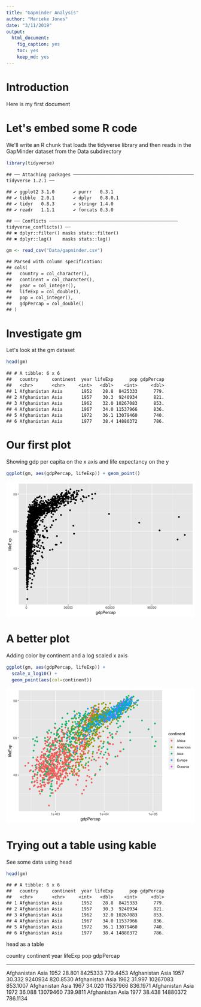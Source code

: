 ```yaml
---
title: "Gapminder Analysis"
author: "Marieke Jones"
date: "3/11/2019"
output: 
  html_document: 
    fig_caption: yes
    toc: yes
    keep_md: yes
---
```


# Introduction

Here is my first document

# Let's embed some R code

We'll write an R chunk that loads the tidyverse library and then reads in the GapMinder dataset from the Data subdirectory


```r
library(tidyverse)
```

```
## ── Attaching packages ───────────────────────────────────────────── tidyverse 1.2.1 ──
```

```
## ✔ ggplot2 3.1.0       ✔ purrr   0.3.1  
## ✔ tibble  2.0.1       ✔ dplyr   0.8.0.1
## ✔ tidyr   0.8.3       ✔ stringr 1.4.0  
## ✔ readr   1.1.1       ✔ forcats 0.3.0
```

```
## ── Conflicts ──────────────────────────────────────────────── tidyverse_conflicts() ──
## ✖ dplyr::filter() masks stats::filter()
## ✖ dplyr::lag()    masks stats::lag()
```

```r
gm <- read_csv("Data/gapminder.csv")
```

```
## Parsed with column specification:
## cols(
##   country = col_character(),
##   continent = col_character(),
##   year = col_integer(),
##   lifeExp = col_double(),
##   pop = col_integer(),
##   gdpPercap = col_double()
## )
```

# Investigate gm

Let's look at the gm dataset

```r
head(gm)
```

```
## # A tibble: 6 x 6
##   country     continent  year lifeExp      pop gdpPercap
##   <chr>       <chr>     <int>   <dbl>    <int>     <dbl>
## 1 Afghanistan Asia       1952    28.8  8425333      779.
## 2 Afghanistan Asia       1957    30.3  9240934      821.
## 3 Afghanistan Asia       1962    32.0 10267083      853.
## 4 Afghanistan Asia       1967    34.0 11537966      836.
## 5 Afghanistan Asia       1972    36.1 13079460      740.
## 6 Afghanistan Asia       1977    38.4 14880372      786.
```

# Our first plot

Showing gdp per capita on the x axis and life expectancy on the y


```r
ggplot(gm, aes(gdpPercap, lifeExp)) + geom_point()
```

![Life Exp vs GDP](rmdwmeta_files/figure-html/unnamed-chunk-3-1.png)

# A better plot

Adding color by continent and a log scaled x axis


```r
ggplot(gm, aes(gdpPercap, lifeExp)) +
  scale_x_log10() +
  geom_point(aes(col=continent))
```

![Life Exp vs GDP](rmdwmeta_files/figure-html/unnamed-chunk-4-1.png)


# Trying out a table using kable
See some data using head


```r
head(gm)
```

```
## # A tibble: 6 x 6
##   country     continent  year lifeExp      pop gdpPercap
##   <chr>       <chr>     <int>   <dbl>    <int>     <dbl>
## 1 Afghanistan Asia       1952    28.8  8425333      779.
## 2 Afghanistan Asia       1957    30.3  9240934      821.
## 3 Afghanistan Asia       1962    32.0 10267083      853.
## 4 Afghanistan Asia       1967    34.0 11537966      836.
## 5 Afghanistan Asia       1972    36.1 13079460      740.
## 6 Afghanistan Asia       1977    38.4 14880372      786.
```

head as a table

country       continent    year   lifeExp        pop   gdpPercap
------------  ----------  -----  --------  ---------  ----------
Afghanistan   Asia         1952    28.801    8425333    779.4453
Afghanistan   Asia         1957    30.332    9240934    820.8530
Afghanistan   Asia         1962    31.997   10267083    853.1007
Afghanistan   Asia         1967    34.020   11537966    836.1971
Afghanistan   Asia         1972    36.088   13079460    739.9811
Afghanistan   Asia         1977    38.438   14880372    786.1134

